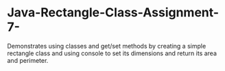 # Java-Rectangle-Class-Assignment-7-
Demonstrates using classes and get/set methods by creating a simple rectangle class and using console to set its dimensions and return its area and perimeter.
